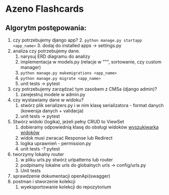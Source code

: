 # Azeno Flashcards

## Algorytm postępowania:
1. czy potrzebujemy django app?
   2. `python manage.py startapp <app_name>`
   3. dodaj do installed apps -> settings.py
2. analiza czy potrzebujemy dane.
   1. narysuj ERD diagramu do analizy
   2. implementacja w models.py (relacje w """, sortowanie, czy custom manager)
   3. `python manage.py makemigrations <app_name>`
   4. `python manage.py migrate <app_name>`
   5. unit tests -> pytest
3. czy potrzebujemy zarządzać tym zasobem z CMSa (django admin)?
   1. zarejestruj modele w admin.py
4. czy wystawiamy dane w widoku?
   1. stwórz plik serializers.py i w nim klasę serializatora  - format danych (kowersja danych + validacja)
   2. unit tests -> pytest
5. Stwórz widoki (logika), jeżeli pełny CRUD to ViewSet
   1. dobieramy odpowiednią klasę do obsługi widoków [wyszukiwarka widoków](https://www.cdrf.co/)
   2. widok musi zwracać Response lub Redirect
   3. logika uprawnień - permission.py
   3. unit tests -? pytest
6. tworzymy lokalny router
   1. w pliku urls.py stwórz urlpatterns lub router
   2. podpinamy lokalne urls do globalnych urls -> config/urls.py
   3. Unit tests
7. sprawdzenie dokumentacji openApi(swagger)
8. postman i stworzenie kolekcji
    1. wyeksportowanie kolekcji do repozytorium